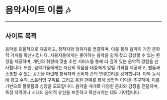 # 음악사이트 이름 🎶
___
## 사이트 목적
음악을 효율적으로 제공하고, 창작자와 청취자를 연결하며, 이를 통해 음악이 가진 문화적 가치를 확산시킵니다. 사용자들에게는 좋아하는 음악을 쉽게 찾고 감상할 수 있는 환경을 제공하며, 개인의 취향에 맞춘 추천 서비스를 통해 더 깊이 있는 음악적 경험을 선사합니다. 또한, 음악가들에게는 자신의 작품을 대중에게 알릴 기회를 제공하고, 팬들과 소통할 수 있는 공간을 마련해 창작자와 소비자 간의 연결고리를 강화합니다.
이와 동시에 광고 수익, 스트리밍 구독료, 그리고 음원 판매를 통해 상업적 이익을 추구하며, 이를 기반으로 플랫폼의 성장을 도모합니다. 음악을 매개로 다양한 문화와 감정을 전달하며, 특정 지역이나 시대의 음악적 유산을 보존하고 확산시키는 데도 기여합니다.
